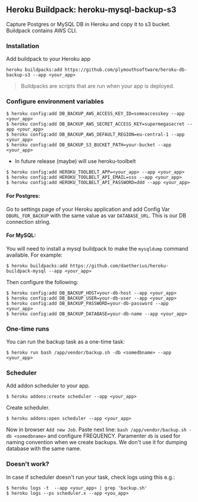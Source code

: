 ## Heroku Buildpack: heroku-mysql-backup-s3
Capture Postgres or MySQL DB in Heroku and copy it to s3 bucket. Buildpack contains AWS CLI.

### Installation
Add buildpack to your Heroku app
```
heroku buildpacks:add https://github.com/plymouthsoftware/heroku-db-backup-s3 --app <your_app>
```
> Buildpacks are scripts that are run when your app is deployed.

### Configure environment variables
```
$ heroku config:add DB_BACKUP_AWS_ACCESS_KEY_ID=someaccesskey --app <your_app>
$ heroku config:add DB_BACKUP_AWS_SECRET_ACCESS_KEY=supermegasecret --app <your_app>
$ heroku config:add DB_BACKUP_AWS_DEFAULT_REGION=eu-central-1 --app <your_app>
$ heroku config:add DB_BACKUP_S3_BUCKET_PATH=your-bucket --app <your_app>
```
- In future release (maybe) will use heroku-toolbelt
```
$ heroku config:add HEROKU_TOOLBELT_APP=<your_app> --app <your_app>
$ heroku config:add HEROKU_TOOLBELT_API_EMAIL=sss --app <your_app>
$ heroku config:add HEROKU_TOOLBELT_API_PASSWORD=ddd --app <your_app>
```

#### For Postgres:

Go to settings page of your Heroku application and add Config Var `DBURL_FOR_BACKUP` with the same value as var `DATABASE_URL`. This is our DB connection string.

#### For MySQL:

You will need to install a mysql buildpack to make the `mysqldump` command available. For example:

```
$ heroku buildpacks:add https://github.com/daetherius/heroku-buildpack-mysql --app <your_app>
```

Then configure the following:

```
$ heroku config:add DB_BACKUP_HOST=your-db-host --app <your_app>
$ heroku config:add DB_BACKUP_USER=your-db-user --app <your_app>
$ heroku config:add DB_BACKUP_PASSWORD=your-db-password --app <your_app>
$ heroku config:add DB_BACKUP_DATABASE=your-db-name --app <your_app>
```

### One-time runs

You can run the backup task as a one-time task:

```
$ heroku run bash /app/vendor/backup.sh -db <somedbname> --app <your_app>
```

### Scheduler
Add addon scheduler to your app.
```
$ heroku addons:create scheduler --app <your_app>
```
Create scheduler.
```
$ heroku addons:open scheduler --app <your_app>
```
Now in browser `Add new Job`.
Paste next line:
`bash /app/vendor/backup.sh -db <somedbname>`
and configure FREQUENCY. Paramenter `db` is used for naming convention when we create backups. We don't use it for dumping  database with the same name.

### Doesn't work?
In case if scheduler doesn't run your task, check logs using this e.g.:
```
$ heroku logs -t  --app <your_app> | grep 'backup.sh'
$ heroku logs --ps scheduler.x --app <you_app>
```
